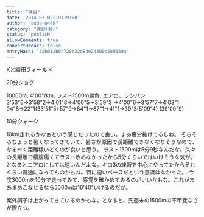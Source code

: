```yaml
---
title: "練習"
date: '2014-07-02T19:19:00'
author: "subaru44k"
category: "練習(強)"
status: "publish"
allowComments: true
convertBreaks: false
entryHash: "3ab012b0c728c32d84924300c509140a"
---
```

Kと織田フィールド

20分ジョグ

10000m, 4'00"/km, ラスト1500m勝負, エアロ、ランパン
3'53"6→3'58"2→4'01"8→4'00"5→3'59"3
→4'00"6→3'57"7→4'03"1
94"8→22"1(33'51"5)
57"9→84"1→87"1→41"1→39"3(5'09"4)
(39'00"9)

10分ウォーク

10km走れるかなぁという感じだったので良い。まあ疲労抜けてるしね。
そろそろちょっと暑くなってきていて、暑さが原因で長距離できなくなりそうなので、
なるべく距離稼いどくのが良いと思う。
ラスト1500mは5分9秒なんだな。久々の長距離で横腹痛くてラスト攻めなかったから5分くらいではいけそうな気が。
となるとエアロにしては速いんだよな。キロ3の練習を中心にやってたからそれくらい普通になってんのかもね。特に速いペースだという意識はなかった。
今度3000mを10分で走ってみて、感覚を確かめてみるのがいいかもな。これがまあまあこなせるなら5000mは16'40"いけるのだが。

案外調子は上がってきているのかもな。となると、先週末の1500mの不甲斐なさが際立つ。
